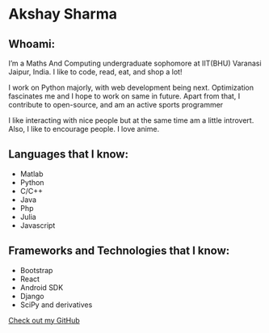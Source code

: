 # Akshay Sharma

## Whoami:
I’m a Maths And Computing undergraduate sophomore at IIT(BHU) Varanasi Jaipur, India. I like to code, read, eat, and shop a lot! 

I work on Python majorly, with web development being next. Optimization fascinates me and I hope to work on same in future. Apart from that, I contribute to open-source, and am an active sports programmer

I like interacting with nice people but at the same time am a little introvert. Also, I like to encourage people. I love anime.



## Languages that I know:
- Matlab
- Python
- C/C++
- Java
- Php
- Julia
- Javascript



## Frameworks and Technologies that I know:

- Bootstrap
- React
- Android SDK
- Django
- SciPy and derivatives


[Check out my GitHub](https://github.com/AKS1996)
